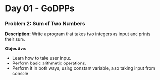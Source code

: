 # Day 01 - GoDPPs

### Problem 2: Sum of Two Numbers
**Description:**
Write a program that takes two integers as input and prints their sum.

**Objective:**
- Learn how to take user input.
- Perform basic arithmetic operations.
- Perform it in both ways, using constant variable, also taking input from console